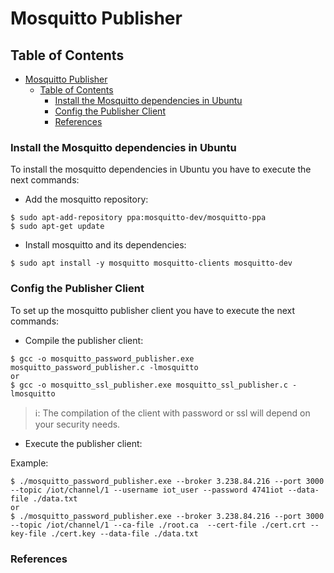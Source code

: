 # Mosquitto Publisher

## Table of Contents
- [Mosquitto Publisher](#mosquitto-publisher)
  - [Table of Contents](#table-of-contents)
    - [Install the Mosquitto dependencies in Ubuntu](#install-the-mosquitto-dependencies-in-ubuntu)
    - [Config the Publisher Client](#config-the-publisher-client)
    - [References](#references)

### Install the Mosquitto dependencies in Ubuntu
To install the mosquitto dependencies in Ubuntu you have to execute the next commands:

* Add the mosquitto repository:
```
$ sudo apt-add-repository ppa:mosquitto-dev/mosquitto-ppa
$ sudo apt-get update
```

* Install mosquitto and its dependencies:
```
$ sudo apt install -y mosquitto mosquitto-clients mosquitto-dev
```

### Config the Publisher Client
To set up the mosquitto publisher client you have to execute the next commands:

* Compile the publisher client:
```
$ gcc -o mosquitto_password_publisher.exe mosquitto_password_publisher.c -lmosquitto
or
$ gcc -o mosquitto_ssl_publisher.exe mosquitto_ssl_publisher.c -lmosquitto
```
> ℹ️: The compilation of the client with password or ssl will depend on your security needs.

* Execute the publisher client:

Example:
```
$ ./mosquitto_password_publisher.exe --broker 3.238.84.216 --port 3000 --topic /iot/channel/1 --username iot_user --password 4741iot --data-file ./data.txt
or
$ ./mosquitto_password_publisher.exe --broker 3.238.84.216 --port 3000 --topic /iot/channel/1 --ca-file ./root.ca  --cert-file ./cert.crt --key-file ./cert.key --data-file ./data.txt
```

### References
